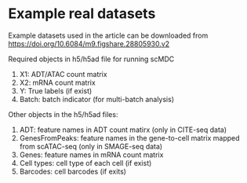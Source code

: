 # Example real datasets

Example datasets used in the article can be downloaded from https://doi.org/10.6084/m9.figshare.28805930.v2

Required objects in h5/h5ad file for running scMDC
1) X1: ADT/ATAC count matrix
2) X2: mRNA count matrix
3) Y: True labels (if exist)
4) Batch: batch indicator (for multi-batch analysis)

Other objects in the h5/h5ad files:
1) ADT: feature names in ADT count matirx (only in CITE-seq data)
2) GenesFromPeaks: feature names in the gene-to-cell matrix mapped from scATAC-seq (only in SMAGE-seq data)
3) Genes: feature names in mRNA count matrix
4) Cell types: cell type of each cell (if exist)
5) Barcodes: cell barcodes (if exits)
